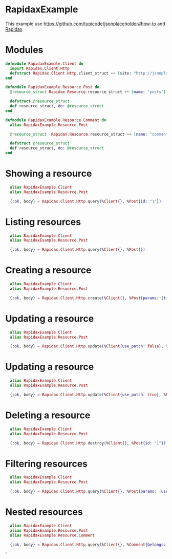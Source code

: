 # RapidaxExample

This example use https://github.com/typicode/jsonplaceholder#how-to and [Rapidax](https://github.com/victorlcampos/rapidax)

# Modules

```elixir
defmodule RapidaxExample.Client do
  import Rapidax.Client.Http
  defstruct Rapidax.Client.Http.client_struct ++ [site: "http://jsonplaceholder.typicode.com"]
end

defmodule RapidaxExample.Resource.Post do
  @resource_struct Rapidax.Resource.resource_struct ++ [name: "posts"]

  defstruct @resource_struct
  def resource_struct, do: @resource_struct
end

defmodule RapidaxExample.Resource.Comment do
  alias RapidaxExample.Resource.Post

  @resource_struct  Rapidax.Resource.resource_struct ++ [name: "comments", belongs: %Post{}]

  defstruct @resource_struct
  def resource_struct, do: @resource_struct
end
```

# Showing a resource

```elixir
  alias RapidaxExample.Client
  alias RapidaxExample.Resource.Post

  {:ok, body} = Rapidax.Client.Http.query(%Client{}, %Post{id: "1"})
```

# Listing resources

```elixir
  alias RapidaxExample.Client
  alias RapidaxExample.Resource.Post

  {:ok, body} = Rapidax.Client.Http.query(%Client{}, %Post{})
```

# Creating a resource

```elixir
  alias RapidaxExample.Client
  alias RapidaxExample.Resource.Post

  {:ok, body} = Rapidax.Client.Http.create(%Client{}, %Post{params: [title: "foo", bar: "bar", userId: 1]})
```

# Updating a resource

```elixir
  alias RapidaxExample.Client
  alias RapidaxExample.Resource.Post

  {:ok, body} = Rapidax.Client.Http.update(%Client{use_patch: false}, %Post{id: "1", params: [id: 1, title: "foo", bar: "bar", userId: 1]})
```

# Updating a resource

```elixir
  alias RapidaxExample.Client
  alias RapidaxExample.Resource.Post

  {:ok, body} = Rapidax.Client.Http.update(%Client{use_patch: true}, %Post{id: "1", params: [title: "foo"]})
```

# Deleting a resource

```elixir
  alias RapidaxExample.Client
  alias RapidaxExample.Resource.Post

  {:ok, body} = Rapidax.Client.Http.destroy(%Client{}, %Post{id: "1"})
```

# Filtering resources

```elixir
  alias RapidaxExample.Client
  alias RapidaxExample.Resource.Post

  {:ok, body} = Rapidax.Client.Http.query(%Client{}, %Post{params: [userId: "1"]})
```

# Nested resources

```elixir
  alias RapidaxExample.Client
  alias RapidaxExample.Resource.Post
  alias RapidaxExample.Resource.Comment

  {:ok, body} = Rapidax.Client.Http.query(%Client{}, %Comment{belongs: %Post{id: "1"}})
```
'
